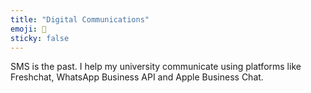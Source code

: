 ```yaml
---
title: "Digital Communications"
emoji: 💬
sticky: false
---
```


SMS is the past. I help my university communicate using platforms like Freshchat, WhatsApp Business API and Apple Business Chat. 
